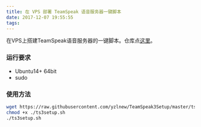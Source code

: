 ```yaml
---
title: 在 VPS 部署 TeamSpeak 语音服务器一键脚本
date: 2017-12-07 19:55:55
tags:
---
```


在VPS上搭建TeamSpeak语音服务器的一键脚本。仓库点[这里](https://github.com/yzlnew/TeamSpeak3Setup)。

<!-- more -->

### 运行要求

- Ubuntu14+ 64bit
- sudo

### 使用方法

```bash
wget https://raw.githubusercontent.com/yzlnew/TeamSpeak3Setup/master/ts3setup.sh
chmod +x ./ts3setup.sh
./ts3setup.sh
```
